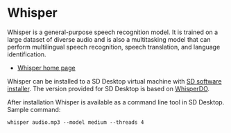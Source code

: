 # Whisper

Whisper is a general-purpose speech recognition model. It is trained on a large dataset of 
diverse audio and is also a multitasking model that can perform multilingual speech recognition, 
speech translation, and language identification.

*   [Whisper home page](https://github.com/openai/whisper)

Whisper can be installed to a SD Desktop virtual machine with [SD software installer](./sd-software-installer.md).
The version provided for SD Desktop is based on [WhisperDO](https://github.com/nicholasgcotton/WhisperDO).

After installation Whisper is available as a command line tool in SD Desktop. 
Sample command:

```text
whisper audio.mp3 --model medium --threads 4
```

 

